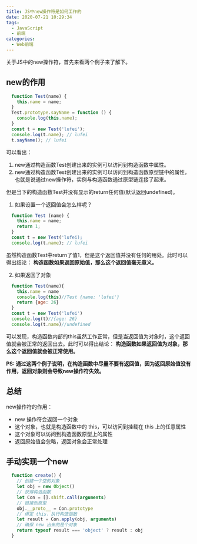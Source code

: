 ```yaml
---
title: JS中new操作符是如何工作的
date: 2020-07-21 10:29:34
tags:
  - JavaScript
  - 前端
categories:
  - Web前端
---
```

关于JS中的new操作符，首先来看两个例子来了解下。

## new的作用
```JavaScript
  function Test(name) {
    this.name = name;
  }
  Test.prototype.sayName = function () {
    console.log(this.name);
  }
  const t = new Test('lufei');
  console.log(t.name); // lufei
  t.sayName(); // lufei
```
可以看出：
1. new通过构造函数Test创建出来的实例可以访问到构造函数中属性。
2. new通过构造函数Test创建出来的实例可以访问到构造函数原型链中的属性，也就是说通过new操作符，实例与构造函数通过原型链连接了起来。

但是当下的构造函数Test并没有显示的return任何值(默认返回undefined)。

1. 如果设置一个返回值会怎么样呢？
```JavaScript
  function Test (name) {
    this.name = name;
    return 1;
  }
  const t = new Test('lufei);
  console.log(t.name); // lufei
```
虽然构造函数Test中return了值1，但是这个返回值并没有任何的用处。此时可以得出结论：
**构造函数如果返回原始值，那么这个返回值毫无意义。**

2. 如果返回了对象
```JavaScript
  function Test(name){
    this.name = name
    console.log(this)//Test {name: 'lufei'}
    return {age: 26}
  }
  const t = new Test('lufei')
  console.log(t)//{age: 26}
  console.log(t.name)//undefined
```
可以发现，构造函数内部的this虽然工作正常，但是当返回值为对象时，这个返回值就会被正常的返回出去。此时可以得出结论：
**构造函数如果返回值为对象，那么这个返回值就会被正常使用。**

**PS: 通过这两个例子说明，在构造函数中尽量不要有返回值，因为返回原始值没有作用，返回对象则会导致new操作符失效。**

## 总结
new操作符的作用：
* new 操作符会返回一个对象
* 这个对象，也就是构造函数中的 this，可以访问到挂载在 this 上的任意属性
* 这个对象可以访问到构造函数原型上的属性
* 返回原始值会忽略，返回对象会正常处理

## 手动实现一个new
```JavaScript
  function create() {
    // 创建一个空的对象
    let obj = new Object()
    // 获得构造函数
    let Con = [].shift.call(arguments)
    // 链接到原型
    obj.__proto__ = Con.prototype
    // 绑定 this，执行构造函数
    let result = Con.apply(obj, arguments)
    // 确保 new 出来的是个对象
    return typeof result === 'object' ? result : obj
  }
```